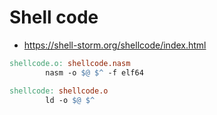 # Shell code

- https://shell-storm.org/shellcode/index.html

```Makefile
shellcode.o: shellcode.nasm
        nasm -o $@ $^ -f elf64

shellcode: shellcode.o
        ld -o $@ $^
```

